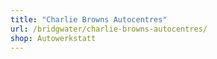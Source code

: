 ```yaml
---
title: "Charlie Browns Autocentres"
url: /bridgwater/charlie-browns-autocentres/
shop: Autowerkstatt
---
```

